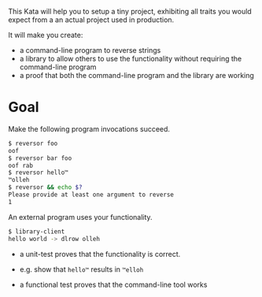 This Kata will help you to setup a tiny project, exhibiting all traits you would
expect from a an actual project used in production.

It will make you create:

* a command-line program to reverse strings
* a library to allow others to use the functionality without requiring the command-line program
* a proof that both the command-line program and the library are working

# Goal

Make the following program invocations succeed.

```bash
$ reversor foo
oof
$ reversor bar foo
oof rab
$ reversor hello™
™olleh
$ reversor && echo $?
Please provide at least one argument to reverse
1
```

An external program uses your functionality.

```bash
$ library-client
hello world -> dlrow olleh
```

* a unit-test proves that the functionality is correct.
 - e.g. show that `hello™` results in `™elloh`
* a functional test proves that the command-line tool works
